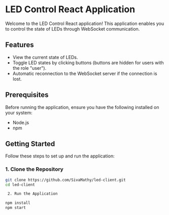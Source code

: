 # LED Control React Application

Welcome to the LED Control React application! This application enables you to control the state of LEDs through WebSocket communication. 

## Features

- View the current state of LEDs.
- Toggle LED states by clicking buttons (buttons are hidden for users with the role "user").
- Automatic reconnection to the WebSocket server if the connection is lost.

## Prerequisites

Before running the application, ensure you have the following installed on your system:

- Node.js 
- npm 

## Getting Started

Follow these steps to set up and run the application:

### 1. Clone the Repository

```bash
git clone https://github.com/SivaMathy/led-client.git
cd led-client

 2. Run the Application

npm install
npm start 
